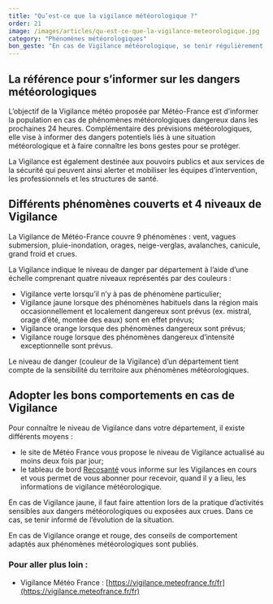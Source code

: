 ```yaml
---
title: "Qu’est-ce que la vigilance météorologique ?"
order: 21
image: /images/articles/qu-est-ce-que-la-vigilance-meteorologique.jpg
category: "Phénomènes météorologiques"
bon_geste: "En cas de Vigilance météorologique, se tenir régulièrement au courant de l’évolution de la situation et respecter impérativement les consignes de sécurité émises par les pouvoirs publics."
---
```


## ­La référence pour s’informer sur les dangers météorologiques

L’objectif de la Vigilance météo proposée par Météo-France est d’informer la population en cas de phénomènes météorologiques dangereux dans les prochaines 24 heures. Complémentaire des prévisions météorologiques, elle vise à informer des dangers potentiels liés à une situation météorologique et à faire connaître les bons gestes pour se protéger.

La Vigilance est également destinée aux pouvoirs publics et aux services de la sécurité qui peuvent ainsi alerter et mobiliser les équipes d’intervention, les professionnels et les structures de santé.

## ­Différents phénomènes couverts et 4 niveaux de Vigilance

La Vigilance de Météo-France couvre 9 phénomènes : vent, vagues submersion, pluie-inondation, orages, neige-verglas, avalanches, canicule, grand froid et crues.

La Vigilance indique le niveau de danger par département à l’aide d’une échelle comprenant quatre niveaux représentés par des couleurs :

- Vigilance verte lorsqu’il n’y à pas de phénomène particulier;
- Vigilance jaune lorsque des phénomènes habituels dans la région mais occasionnellement et localement dangereux sont prévus (ex. mistral, orage d’été, montée des eaux) sont en effet prévus;
- Vigilance orange lorsque des phénomènes dangereux sont prévus;
- Vigilance rouge lorsque des phénomènes dangereux d’intensité exceptionnelle sont prévus.

Le niveau de danger (couleur de la Vigilance) d’un département tient compte de la sensibilité du territoire aux phénomènes météorologiques.

## Adopter les bons comportements en cas de Vigilance

Pour connaître le niveau de Vigilance dans votre département, il existe différents moyens :

- le site de Météo France vous propose le niveau de Vigilance actualisé au moins deux fois par jour;
- le tableau de bord [Recosanté](https://recosante.beta.gouv.fr/) vous informe sur les Vigilances en cours et vous permet de vous abonner pour recevoir, quand il y a lieu, les informations de vigilance météorologique.

En cas de Vigilance jaune, il faut faire attention lors de la pratique d’activités sensibles aux dangers météorologiques ou exposées aux crues. Dans ce cas, se tenir informé de l’évolution de la situation.

En cas de Vigilance orange et rouge, des conseils de comportement adaptés aux phénomènes météorologiques sont publiés.

### Pour aller plus loin :

- Vigilance Météo France : [https://vigilance.meteofrance.fr/fr](https://vigilance.meteofrance.fr/fr)
